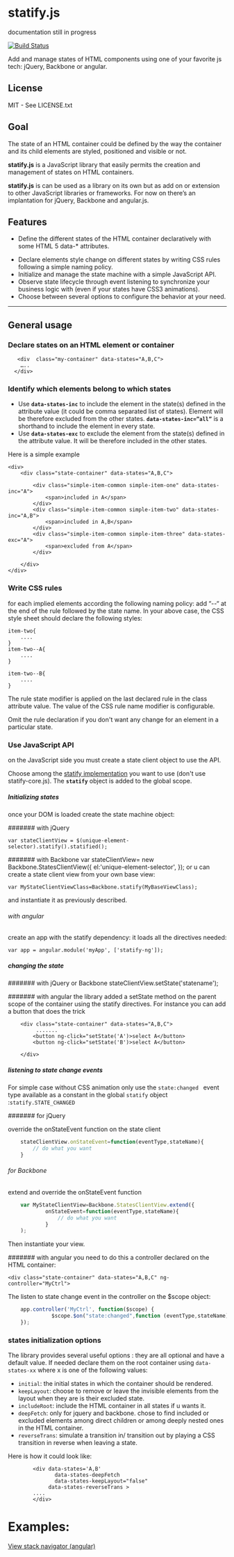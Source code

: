 # statify.js

documentation still in progress

[![Build Status](https://travis-ci.org/bsabadach/statify.png?branch=master)](https://travis-ci.org/bsabadach/statify)

Add and manage states of HTML components using one of your favorite js tech: jQuery, Backbone or angular.

## License

MIT - See LICENSE.txt


## Goal
The state of an HTML container could be defined by the way the container and its child elements are styled, positioned and visible or not.

**statify.js** is a JavaScript library that easily permits the creation and management of states on HTML containers. 

**statify.js** is can be used as a library on its own but as add on or extension to other JavaScript libraries or frameworks. For now on there’s an implantation for jQuery, Backbone and angular.js.

## Features

+ Define the different states of the HTML container declaratively with some HTML 5 data-* attributes.
-    Declare elements style change on different states by writing CSS rules following a simple naming policy.
-    Initialize and manage the state machine with a simple JavaScript API.
-    Observe state lifecycle through event listening to synchronize your business logic with (even if your states have CSS3 animations).
-    Choose between several options to configure the behavior at your need. 

____



## General usage


### Declare states on an HTML element or container

       <div  class="my-container" data-states="A,B,C">
        …..
      </div>


### Identify which elements belong to which states
+ Use **`data-states-inc`** to include the element in the state(s) defined in the attribute value (it could be comma separated list of states). Element will be therefore excluded from the other states. 
**`data-states-inc=”all”`** is a shorthand to include the element in every state.
+    Use **`data-states-exc`** to exclude the element from the state(s) defined in the attribute value. It will be therefore included in the other states.

Here is a simple example

    <div>
        <div class="state-container" data-states="A,B,C">

            <div class="simple-item-common simple-item-one" data-states-inc="A">
                <span>included in A</span>
            </div>
            <div class="simple-item-common simple-item-two" data-states-inc="A,B">
                <span>included in A,B</span>
            </div>
            <div class="simple-item-common simple-item-three" data-states-exc="A">
                <span>excluded from A</span>
            </div>

        </div>
    </div>



### Write CSS rules
for each implied elements according the following naming policy: add “--“ at the end of the rule followed by the state name.
In your above case, the CSS style sheet should declare the following styles: 

    item-two{
        ....
    } 
    item-two--A{
        ....
    }
    
    item-two--B{
        ....
    }
The rule state modifier is applied on the last declared rule in the class attribute value. The value of the CSS rule name modifier is configurable.

Omit the rule declaration  if you don't want any change for an element in a particular state.





### Use JavaScript API

on the JavaScript side you must create a state client object to use the API.  


Choose among the [statify implementation](https://github.com/bsabadach/statify/tree/master/build) you want to use (don't use statify-core.js). The **`statify`** object is added to the global scope.

##### Initializing states
once your DOM is loaded create the state machine object:

####### with jQuery

    var stateClientView = $(unique-element-selector).statify().statified();

####### with Backbone
     var stateClientView= new Backbone.StatesClientView({
          el:'unique-element-selector',
      });
 or u can create a state client view from your own base view:

    var MyStateClientViewClass=Backbone.statify(MyBaseViewClass);
and instantiate it as previously described.


###### with angular
create an app with the statify dependency: it loads all the directives needed:

    var app = angular.module('myApp', ['statify-ng']); 


##### changing the state

####### with jQuery or Backbone
    stateClientView.setState('statename');

####### with angular
the library added a setState method on the parent scope of the container using the statify directives. For instance you can add a button that does the trick

        <div class="state-container" data-states="A,B,C">
             .......
            <button ng-click="setState('A')>select A</button>
            <button ng-click="setState('B')>select A</button>

        </div>



##### listening to state change events

For simple case without CSS animation only use the `state:changed ` event type available as a constant in the global `statify` object  :`statify.STATE_CHANGED`

####### for jQuery

override the onStateEvent function on the state client
```javascript
    stateClientView.onStateEvent=function(eventType,stateName){
        // do what you want
    }
```

###### for Backbone

extend and override the onStateEvent function
```javascript
    var MyStateClientView=Backbone.StatesClientView.extend({ 
    		onStateEvent=function(eventType,stateName){
            	// do what you want
        	}
    );
```
Then instantiate your view.
     


####### with angular
you need to  do this a controller declared on the HTML container:

    <div class="state-container" data-states="A,B,C" ng-controller="MyCtrl">

The listen to state change event in the controller on the $scope object:

```javascript
    app.controller('MyCtrl', function($scope) {
              $scope.$on("state:changed",function (eventType,stateName){
    });
```




### states initialization options

The library provides several useful options : they are all optional and have a default value. If needed declare them on the root container using `data-states-xx` where x is one of the following values:

+    `initial`:  the initial states in which the container should be rendered.
+    `keepLayout`:  choose to remove or leave the invisible elements from the layout when they are is their excluded state.
+    `includeRoot`:  include the HTML container in all states if u wants it. 
+    `deepFetch`:   only for jquery and backbone. chose to find included or excluded elements among direct children or among deeply nested ones in  the HTML container.
+    `reverseTrans`:  simulate a transition in/ transition out by playing a CSS  transition in reverse when leaving a state.

Here is how it could look like:

            <div data-states='A,B' 
                   data-states-deepFetch
                   data-states-keepLayout="false"
                 data-states-reverseTrans >
            ....
            </div>

# Examples:
[View stack navigator (angular)](https://embed.plnkr.co/FgXZE4/)
